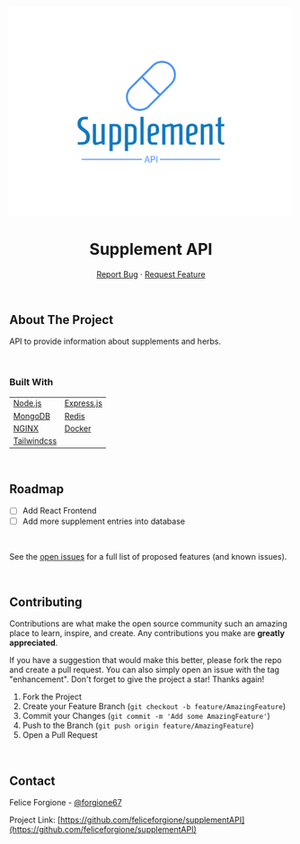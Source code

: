 <div id="top"></div>
<!-- PROJECT LOGO -->
<div align="center">
<img src="logo.svg" alt="Logo">

  <h1 align="center">Supplement API</h1>

  <p align="center"> 
    <a href="https://github.com/feliceforgione/supplementAPI/issues">Report Bug</a>
    ·
    <a href="https://github.com/feliceforgione/supplementAPI/issues">Request Feature</a>
  </p>
</div>

<!-- ABOUT THE PROJECT -->
<br>

## About The Project

API to provide information about supplements and herbs.

<br>

### Built With

|                                         |                                      |
| --------------------------------------- | ------------------------------------ |
| [Node.js](https://nodejs.org/en/)       | [Express.js](https://expressjs.com/) |
| [MongoDB](https://www.mongodb.com/)     | [Redis](https://redis.io/)           |
| [NGINX](https://www.nginx.com/)         | [Docker](https://www.docker.com/)    |
| [Tailwindcss](https://tailwindcss.com/) |                                      |

<br>

<!-- ROADMAP -->

## Roadmap

- [ ] Add React Frontend
- [ ] Add more supplement entries into database

<br>

See the [open issues](https://github.com/feliceforgione/supplementAPI/issues) for a full list of proposed features (and known issues).

<br>

<!-- CONTRIBUTING -->

## Contributing

Contributions are what make the open source community such an amazing place to learn, inspire, and create. Any contributions you make are **greatly appreciated**.

If you have a suggestion that would make this better, please fork the repo and create a pull request. You can also simply open an issue with the tag "enhancement".
Don't forget to give the project a star! Thanks again!

1. Fork the Project
2. Create your Feature Branch (`git checkout -b feature/AmazingFeature`)
3. Commit your Changes (`git commit -m 'Add some AmazingFeature'`)
4. Push to the Branch (`git push origin feature/AmazingFeature`)
5. Open a Pull Request

<br>
<!-- CONTACT -->

## Contact

Felice Forgione - [@forgione67](https://twitter.com/forgione67)

Project Link: [https://github.com/feliceforgione/supplementAPI](https://github.com/feliceforgione/supplementAPI)

